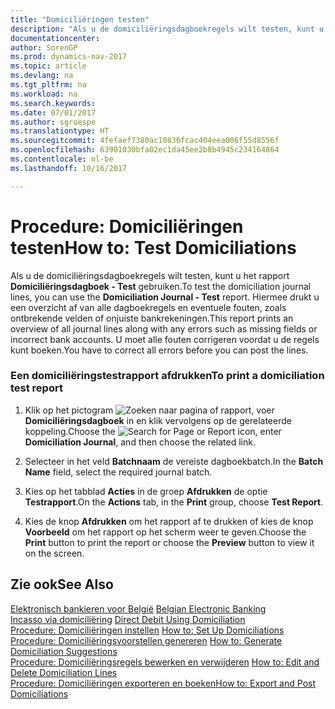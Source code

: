 ```yaml
---
title: "Domiciliëringen testen"
description: "Als u de domiciliëringsdagboekregels wilt testen, kunt u het rapport **Domiciliëringsdagboek - Test** gebruiken. Hiermee drukt u een overzicht af van alle dagboekregels en eventuele fouten, zoals ontbrekende velden of onjuiste bankrekeningen. U moet alle fouten corrigeren voordat u de regels kunt boeken."
documentationcenter: 
author: SorenGP
ms.prod: dynamics-nav-2017
ms.topic: article
ms.devlang: na
ms.tgt_pltfrm: na
ms.workload: na
ms.search.keywords: 
ms.date: 07/01/2017
ms.author: sgroespe
ms.translationtype: HT
ms.sourcegitcommit: 4fefaef7380ac10836fcac404eea006f55d8556f
ms.openlocfilehash: 63901030bfa02ec1da45ee2b8b4945c234164864
ms.contentlocale: nl-be
ms.lasthandoff: 10/16/2017

---
```

# <a name="how-to-test-domiciliations"></a><span data-ttu-id="a8a2c-105">Procedure: Domiciliëringen testen</span><span class="sxs-lookup"><span data-stu-id="a8a2c-105">How to: Test Domiciliations</span></span>
<span data-ttu-id="a8a2c-106">Als u de domiciliëringsdagboekregels wilt testen, kunt u het rapport **Domiciliëringsdagboek - Test** gebruiken.</span><span class="sxs-lookup"><span data-stu-id="a8a2c-106">To test the domiciliation journal lines, you can use the **Domiciliation Journal - Test** report.</span></span> <span data-ttu-id="a8a2c-107">Hiermee drukt u een overzicht af van alle dagboekregels en eventuele fouten, zoals ontbrekende velden of onjuiste bankrekeningen.</span><span class="sxs-lookup"><span data-stu-id="a8a2c-107">This report prints an overview of all journal lines along with any errors such as missing fields or incorrect bank accounts.</span></span> <span data-ttu-id="a8a2c-108">U moet alle fouten corrigeren voordat u de regels kunt boeken.</span><span class="sxs-lookup"><span data-stu-id="a8a2c-108">You have to correct all errors before you can post the lines.</span></span>  
  
### <a name="to-print-a-domiciliation-test-report"></a><span data-ttu-id="a8a2c-109">Een domiciliëringstestrapport afdrukken</span><span class="sxs-lookup"><span data-stu-id="a8a2c-109">To print a domiciliation test report</span></span>  
  
1.  <span data-ttu-id="a8a2c-110">Klik op het pictogram ![Zoeken naar pagina of rapport](media/ui-search/search_small.png "pictogram Zoeken naar pagina of rapport"), voer **Domiciliëringsdagboek** in en klik vervolgens op de gerelateerde koppeling.</span><span class="sxs-lookup"><span data-stu-id="a8a2c-110">Choose the ![Search for Page or Report](media/ui-search/search_small.png "Search for Page or Report icon") icon, enter **Domiciliation Journal**, and then choose the related link.</span></span>  
  
2.  <span data-ttu-id="a8a2c-111">Selecteer in het veld **Batchnaam** de vereiste dagboekbatch.</span><span class="sxs-lookup"><span data-stu-id="a8a2c-111">In the **Batch Name** field, select the required journal batch.</span></span>  
  
3.  <span data-ttu-id="a8a2c-112">Kies op het tabblad **Acties** in de groep **Afdrukken** de optie **Testrapport**.</span><span class="sxs-lookup"><span data-stu-id="a8a2c-112">On the **Actions** tab, in the **Print** group, choose **Test Report**.</span></span>  
  
4.  <span data-ttu-id="a8a2c-113">Kies de knop **Afdrukken** om het rapport af te drukken of kies de knop **Voorbeeld** om het rapport op het scherm weer te geven.</span><span class="sxs-lookup"><span data-stu-id="a8a2c-113">Choose the **Print** button to print the report or choose the **Preview** button to view it on the screen.</span></span>  
  
## <a name="see-also"></a><span data-ttu-id="a8a2c-114">Zie ook</span><span class="sxs-lookup"><span data-stu-id="a8a2c-114">See Also</span></span>  
 <span data-ttu-id="a8a2c-115">[Elektronisch bankieren voor België](belgian-electronic-banking.md) </span><span class="sxs-lookup"><span data-stu-id="a8a2c-115">[Belgian Electronic Banking](belgian-electronic-banking.md) </span></span>  
 <span data-ttu-id="a8a2c-116">[Incasso via domiciliëring](direct-debit-using-domiciliation.md) </span><span class="sxs-lookup"><span data-stu-id="a8a2c-116">[Direct Debit Using Domiciliation](direct-debit-using-domiciliation.md) </span></span>  
 <span data-ttu-id="a8a2c-117">[Procedure: Domiciliëringen instellen](how-to-set-up-domiciliations.md) </span><span class="sxs-lookup"><span data-stu-id="a8a2c-117">[How to: Set Up Domiciliations](how-to-set-up-domiciliations.md) </span></span>  
 <span data-ttu-id="a8a2c-118">[Procedure: Domiciliëringsvoorstellen genereren](how-to-generate-domiciliation-suggestions.md) </span><span class="sxs-lookup"><span data-stu-id="a8a2c-118">[How to: Generate Domiciliation Suggestions](how-to-generate-domiciliation-suggestions.md) </span></span>  
 <span data-ttu-id="a8a2c-119">[Procedure: Domiciliëringsregels bewerken en verwijderen](how-to-edit-and-delete-domiciliation-lines.md) </span><span class="sxs-lookup"><span data-stu-id="a8a2c-119">[How to: Edit and Delete Domiciliation Lines](how-to-edit-and-delete-domiciliation-lines.md) </span></span>  
 [<span data-ttu-id="a8a2c-120">Procedure: Domiciliëringen exporteren en boeken</span><span class="sxs-lookup"><span data-stu-id="a8a2c-120">How to: Export and Post Domiciliations</span></span>](how-to-export-and-post-domiciliations.md)
